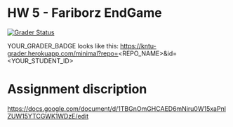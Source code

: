 # HW 5 - Fariborz EndGame

[![Grader Status](https://kntu-grader.herokuapp.com/minimal?repo=hw5-fariborz-endgame-Alishrf&id=YOUR_ID)](https://kntu-grader.herokuapp.com/minimal?repo=hw5-fariborz-endgame-Alishrf&id=YOUR_ID)

YOUR_GRADER_BADGE looks like this: https://kntu-grader.herokuapp.com/minimal?repo=<REPO_NAME>&id=<YOUR_STUDENT_ID>


# Assignment discription


https://docs.google.com/document/d/1TBGnOmGHCAED6mNiru0W15xaPnlZUW15YTCGWK1WDzE/edit
